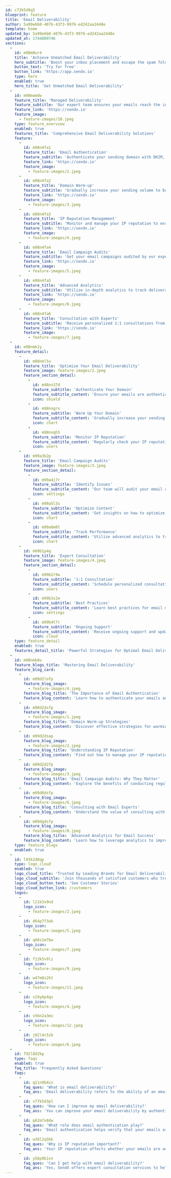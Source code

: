 ```yaml
---
id: c73k5d9q5
blueprint: feature
title: 'Email Deliverability'
author: 5a99e6b0-407b-43f3-9976-ed242aa2448e
template: home
updated_by: 5a99e6b0-407b-43f3-9976-ed242aa2448e
updated_at: 1744809746
sections:
  -
    id: m98m0ur4
    title: 'Achieve Unmatched Email Deliverability'
    hero_subtitle: 'Boost your inbox placement and escape the spam folder with our managed email deliverability services. Experience seamless email campaigns with high engagement rates.'
    button_text: 'Try for free'
    button_link: 'https://app.sendx.io'
    type: hero
    enabled: true
    hero_title: 'Get Unmatched Email Deliverability'
  -
    id: m98momdw
    feature_title: 'Managed Deliverability'
    feature_subtitle: 'Our expert team ensures your emails reach the inbox, not the spam folder.'
    feature_link: 'https://sendx.io'
    feature_image:
      - feature-images/10.jpeg
    type: feature_overview
    enabled: true
    features_title: 'Comprehensive Email Deliverability Solutions'
    feature:
      -
        id: m98n4fa1
        feature_title: 'Email Authentication'
        feature_subtitle: 'Authenticate your sending domain with DKIM, SPF, and DMARC to improve deliverability.'
        feature_link: 'https://sendx.io'
        feature_image:
          - feature-images/2.jpeg
      -
        id: m98n4fa2
        feature_title: 'Domain Warm-up'
        feature_subtitle: 'Gradually increase your sending volume to build a positive sender reputation.'
        feature_link: 'https://sendx.io'
        feature_image:
          - feature-images/3.jpeg
      -
        id: m98n4fa3
        feature_title: 'IP Reputation Management'
        feature_subtitle: 'Monitor and manage your IP reputation to ensure high deliverability rates.'
        feature_link: 'https://sendx.io'
        feature_image:
          - feature-images/4.jpeg
      -
        id: m98n4fa4
        feature_title: 'Email Campaign Audits'
        feature_subtitle: 'Get your email campaigns audited by our experts to identify and fix deliverability issues.'
        feature_link: 'https://sendx.io'
        feature_image:
          - feature-images/5.jpeg
      -
        id: m98n4fa5
        feature_title: 'Advanced Analytics'
        feature_subtitle: 'Utilize in-depth analytics to track deliverability metrics and optimize your campaigns.'
        feature_link: 'https://sendx.io'
        feature_image:
          - feature-images/6.jpeg
      -
        id: m98n4fa6
        feature_title: 'Consultation with Experts'
        feature_subtitle: 'Receive personalized 1:1 consultations from our email deliverability specialists.'
        feature_link: 'https://sendx.io'
        feature_image:
          - feature-images/7.jpeg
  -
    id: m98nmk1y
    feature_detail:
      -
        id: m98nml5u
        feature_title: 'Optimize Your Email Deliverability'
        feature_image: feature-images/2.jpeg
        feature_section_detail:
          -
            id: m98nn37d
            feature_subtitle: 'Authenticate Your Domain'
            feature_subtitle_content: 'Ensure your emails are authenticated with DKIM, SPF, and DMARC protocols to boost deliverability and trust.'
            icon: shield
          -
            id: m98nngrx
            feature_subtitle: 'Warm Up Your Domain'
            feature_subtitle_content: 'Gradually increase your sending volume to establish a good sender reputation and avoid spam filters.'
            icon: chart
          -
            id: m98nnqh5
            feature_subtitle: 'Monitor IP Reputation'
            feature_subtitle_content: 'Regularly check your IP reputation and take necessary actions to maintain high deliverability rates.'
            icon: users
      -
        id: m99a3k2p
        feature_title: 'Email Campaign Audits'
        feature_image: feature-images/3.jpeg
        feature_section_detail:
          -
            id: m99a4j7r
            feature_subtitle: 'Identify Issues'
            feature_subtitle_content: 'Our team will audit your email campaigns to identify deliverability issues and provide actionable recommendations.'
            icon: settings
          -
            id: m99a5l3s
            feature_subtitle: 'Optimize Content'
            feature_subtitle_content: 'Get insights on how to optimize your email content for better engagement and deliverability.'
            icon: chart
          -
            id: m99a6m8t
            feature_subtitle: 'Track Performance'
            feature_subtitle_content: 'Utilize advanced analytics to track your email performance and make data-driven decisions.'
            icon: chart
      -
        id: m99b1p4q
        feature_title: 'Expert Consultation'
        feature_image: feature-images/4.jpeg
        feature_section_detail:
          -
            id: m99b2r9w
            feature_subtitle: '1:1 Consultation'
            feature_subtitle_content: 'Schedule personalized consultations with our email deliverability experts for tailored advice.'
            icon: users
          -
            id: m99b3s2e
            feature_subtitle: 'Best Practices'
            feature_subtitle_content: 'Learn best practices for email marketing to enhance your deliverability and engagement.'
            icon: settings
          -
            id: m99b4t7r
            feature_subtitle: 'Ongoing Support'
            feature_subtitle_content: 'Receive ongoing support and updates on the latest trends in email deliverability.'
            icon: cloud
    type: feature_detail
    enabled: true
    features_detail_title: 'Powerful Strategies for Optimal Email Deliverability'
  -
    id: m98nmk8u
    feature_blogs_title: 'Mastering Email Deliverability'
    feature_blog_card:
      -
        id: m99d2lofp
        feature_blog_image:
          - feature-images/4.jpeg
        feature_blog_title: 'The Importance of Email Authentication'
        feature_blog_content: 'Learn how to authenticate your emails and improve deliverability rates.'
      -
        id: m90d2dsfp
        feature_blog_image:
          - feature-images/1.jpeg
        feature_blog_title: 'Domain Warm-up Strategies'
        feature_blog_content: 'Discover effective strategies for warming up your domain to enhance inbox placement.'
      -
        id: m99d2dsap
        feature_blog_image:
          - feature-images/2.jpeg
        feature_blog_title: 'Understanding IP Reputation'
        feature_blog_content: 'Find out how to manage your IP reputation for better email deliverability.'
      -
        id: m99d2d2fp
        feature_blog_image:
          - feature-images/3.jpeg
        feature_blog_title: 'Email Campaign Audits: Why They Matter'
        feature_blog_content: 'Explore the benefits of conducting regular audits on your email campaigns.'
      -
        id: m99d8dsfp
        feature_blog_image:
          - feature-images/6.jpeg
        feature_blog_title: 'Consulting with Email Experts'
        feature_blog_content: 'Understand the value of consulting with email deliverability specialists.'
      -
        id: m99dgdsfp
        feature_blog_image:
          - feature-images/8.jpeg
        feature_blog_title: 'Advanced Analytics for Email Success'
        feature_blog_content: 'Learn how to leverage analytics to improve your email marketing strategies.'
    type: feature_blogs
    enabled: true
  -
    id: l93k2d8qp
    type: logo_cloud
    enabled: true
    logo_cloud_title: 'Trusted by Leading Brands for Email Deliverability'
    logo_cloud_subtitle: 'Join thousands of satisfied customers who trust SendX for their email marketing needs.'
    logo_cloud_button_text: 'See Customer Stories'
    logo_cloud_button_link: /customers
    logos:
      -
        id: l21b3x9nd
        logo_icon:
          - feature-images/2.jpeg
      -
        id: d64p7f3ak
        logo_icon:
          - feature-images/5.jpeg
      -
        id: q88z1m7bw
        logo_icon:
          - feature-images/7.jpeg
      -
        id: f13k5v9lz
        logo_icon:
          - feature-images/9.jpeg
      -
        id: w47m8s2kt
        logo_icon:
          - feature-images/11.jpeg
      -
        id: s19y6p4qv
        logo_icon:
          - feature-images/4.jpeg
      -
        id: v56n2a3mx
        logo_icon:
          - feature-images/12.jpeg
      -
        id: j82l4c5zb
        logo_icon:
          - feature-images/6.jpeg
  -
    id: f92l8d2kp
    type: faqs
    enabled: true
    faq_title: 'Frequently Asked Questions'
    faqs:
      -
        id: q11n9b4zx
        faq_ques: 'What is email deliverability?'
        faq_ans: 'Email deliverability refers to the ability of an email to successfully reach the recipient’s inbox, as opposed to being filtered into spam or junk folders.'
      -
        id: v77k5d3pl
        faq_ques: 'How can I improve my email deliverability?'
        faq_ans: 'You can improve your email deliverability by authenticating your domain, warming up your IP, maintaining a clean email list, and regularly auditing your campaigns.'
      -
        id: p62m7x8dw
        faq_ques: 'What role does email authentication play?'
        faq_ans: 'Email authentication helps verify that your emails are coming from a legitimate source, which significantly improves your chances of landing in the inbox.'
      -
        id: w38l2q5bk
        faq_ques: 'Why is IP reputation important?'
        faq_ans: 'Your IP reputation affects whether your emails are accepted or rejected by ISPs. A good reputation ensures higher deliverability rates.'
      -
        id: y56p9b1vn
        faq_ques: 'Can I get help with email deliverability?'
        faq_ans: 'Yes, SendX offers expert consultation services to help you optimize your email deliverability and resolve any issues you may encounter.'
---
```

